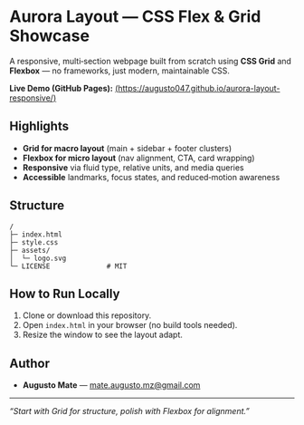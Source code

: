# Aurora Layout — CSS Flex & Grid Showcase

A responsive, multi‑section webpage built from scratch using **CSS Grid** and **Flexbox** — no frameworks, just modern, maintainable CSS.

**Live Demo (GitHub Pages):** [(https://augusto047.github.io/aurora-layout-responsive/)](https://augusto047.github.io/aurora-layout-responsive/)

## Highlights
- **Grid for macro layout** (main + sidebar + footer clusters)
- **Flexbox for micro layout** (nav alignment, CTA, card wrapping)
- **Responsive** via fluid type, relative units, and media queries
- **Accessible** landmarks, focus states, and reduced‑motion awareness

## Structure
```text
/
├─ index.html           
├─ style.css            
├─ assets/
│  └─ logo.svg
└─ LICENSE              # MIT
```

## How to Run Locally
1. Clone or download this repository.
2. Open `index.html` in your browser (no build tools needed).
3. Resize the window to see the layout adapt.

## Author
- **Augusto Mate** — [mate.augusto.mz@gmail.com](mailto:mate.augusto.mz@gmail.com)

---
_“Start with Grid for structure, polish with Flexbox for alignment.”_
